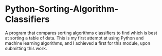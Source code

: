 # Python-Sorting-Algorithm-Classifiers
A program that compares sorting algorithms classifiers to find which is best at sorting a table of data.
This is my first attempt at using Python and machine learning algorithms, and I achieved a first for this module, upon submitting this work.

